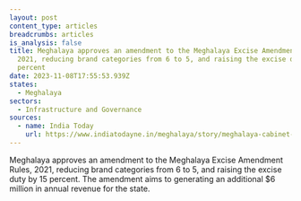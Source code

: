 ```yaml
---
layout: post
content_type: articles
breadcrumbs: articles
is_analysis: false
title: Meghalaya approves an amendment to the Meghalaya Excise Amendment Rules,
  2021, reducing brand categories from 6 to 5, and raising the excise duty by 15
  percent
date: 2023-11-08T17:55:53.939Z
states:
  - Meghalaya
sectors:
  - Infrastructure and Governance
sources:
  - name: India Today
    url: https://www.indiatodayne.in/meghalaya/story/meghalaya-cabinet-amends-excise-rules-2021-aimeghalaya-cabinet-approves-excise-rules-amendment-to-boost-revenue-by-rs-50-crorems-to-generate-additional-rs-50-crore-revenue-703964-2023-11-01
---
```

Meghalaya approves an amendment to the Meghalaya Excise Amendment Rules, 2021, reducing brand categories from 6 to 5, and raising the excise duty by 15 percent. The amendment aims to generating an additional $6 million in annual revenue for the state.